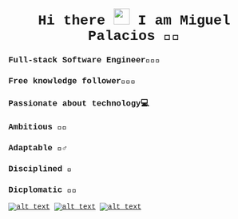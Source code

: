 <div align="center" style = "font-family:courier,arial,helvética">
<h1> Hi there <img src="https://github.com/blackcater/blackcater/raw/master/images/Hi.gif" height="32" /> I am Miguel Palacios 👨🏾‍ </h1>
<div align="left">
<h3>Full-stack Software Engineer👨🏾‍💻</h2>
<h3>Free knowledge follower👨🏾‍🚀</h3>
<h3>Passionate about technology💻</h3>
<h3>Ambitious 🚀🔥</h3>
<h3>Adaptable 🤸‍♂️</h3>
<h3>Disciplined 🥋</h3>
<h3>Dicplomatic 🤝🏾</h3>

<!--
---
_NOTE: Top languages does not indicate my skill level or something like that, it's a github metric of which languages i have the most code on github_

<a href="https://github-readme-stats.vercel.app/api?username=miguelP4lacios&show_icons=true&theme=radical">
<img align="center" alt="Miguel Palacios's Github Stats" src="https://github-readme-stats.vercel.app/api?username=miguelP4lacios&show_icons=true&theme=radical" /></a>
<a href="https://github-readme-stats.vercel.app/api/top-langs/?username=miguelP4lacios&layout=compact&theme=radical">
  <img align="center" src="https://github-readme-stats.vercel.app/api/top-langs/?username=miguelP4lacios&layout=compact&theme=radical" />
</a> 


---

</div>
-->


<!-- Please don't remove this: Grab your social icons from https://github.com/carlsednaoui/gitsocial -->

<!-- display the social media buttons in your README -->

[![alt text][1.1]][1]
[![alt text][2.1]][2]
[![alt text][3.1]][3]


<!-- links to social media icons -->
<!-- no need to change these -->

<!-- icons with padding -->

[1.1]: https://imgur.com/Q05ZVFO.png (twitter icon with padding)
[2.1]: https://imgur.com/9plherK.png (linkedin icon with padding)
[3.1]: https://imgur.com/U4AVlLL.png (github icon with padding)

<!-- links to your social media accounts -->
<!-- update these accordingly -->

[1]: https://twitter.com/MiguelP4lacios
[2]: https://www.linkedin.com/in/miguel-palacios-127756b2/
[3]: https://github.com/MiguelP4lacios

<!-- Please don't remove this: Grab your social icons from https://github.com/carlsednaoui/gitsocial -->
</div>


